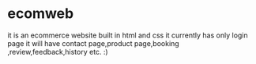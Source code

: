 # ecomweb
it is an ecommerce website
built in html and css
it currently has only login page 
it will have contact page,product page,booking ,review,feedback,history etc.
:)
